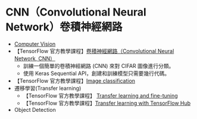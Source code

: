 
# CNN（Convolutional Neural Network）卷積神經網路
- [Computer Vision](./CV.md)
- 【TensorFlow 官方教學課程】[卷積神經網路（Convolutional Neural Network, CNN）]()
  - 訓練一個簡單的卷積神經網路 (CNN) 來對 CIFAR 圖像進行分類。
  - 使用 Keras Sequential API，創建和訓練模型只需要幾行代碼。 
- 【TensorFlow 官方教學課程】[Image classification](https://www.tensorflow.org/tutorials/images/classification)
- 遷移學習(Transfer learning)
  - 【TensorFlow 官方教學課程】 [Transfer learning and fine-tuning](https://www.tensorflow.org/tutorials/images/transfer_learning) 
  - 【TensorFlow 官方教學課程】[Transfer learning with TensorFlow Hub](https://www.tensorflow.org/tutorials/images/transfer_learning_with_hub)
- Object Detection
